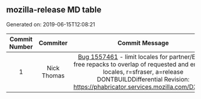## mozilla-release MD table
Generated on: 2019-06-15T12:08:21

| Commit Number | Commiter | Commit Message | Commit Url | Date | 
|:-----:|:-----:|:----------------------------------:|:------:|:----:| 
|1|Nick Thomas |[Bug 1557461](https://bugzilla.mozilla.org/show_bug.cgi?id=1557461)  - limit locales for partner/EME-free repacks to overlap of requested and enabled locales, r=sfraser, a=release DONTBUILDDifferential Revision: https://phabricator.services.mozilla.com/D34304|[URL](https://hg.mozilla.org/releases/mozilla-release/pushloghtml?changeset=5e57a549906f)|2019-06-10 10:38:25
